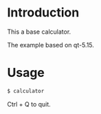 
# Introduction

This a base calculator.

The example based on qt-5.15.


# Usage

```bash
$ calculator
```

Ctrl + Q to quit.
